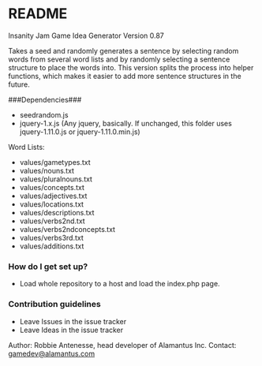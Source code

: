 # README #

Insanity Jam Game Idea Generator
Version 0.87

Takes a seed and randomly generates a sentence by selecting random words from several word lists and by randomly selecting a sentence structure to place the words into.
This version splits the process into helper functions, which makes it easier to add more sentence structures in the future.

###Dependencies###

* seedrandom.js
* jquery-1.x.js  (Any jquery, basically. If unchanged, this folder uses jquery-1.11.0.js or jquery-1.11.0.min.js)

Word Lists:
* values/gametypes.txt
* values/nouns.txt
* values/pluralnouns.txt
* values/concepts.txt
* values/adjectives.txt
* values/locations.txt
* values/descriptions.txt
* values/verbs2nd.txt
* values/verbs2ndconcepts.txt
* values/verbs3rd.txt
* values/additions.txt

### How do I get set up? ###

* Load whole repository to a host and load the index.php page.

### Contribution guidelines ###

* Leave Issues in the issue tracker
* Leave Ideas in the issue tracker

Author: Robbie Antenesse, head developer of Alamantus Inc.
Contact: gamedev@alamantus.com